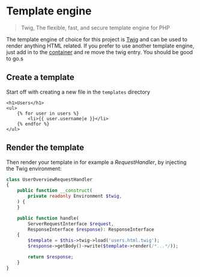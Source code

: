 # Template engine

> Twig, The flexible, fast, and secure template engine for PHP

The template engine of choice for this project is [Twig](https://twig.symfony.com/) and 
can be used to render anything HTML related. If you prefer to use another template engine, 
just add in to the [container](/configuration/container) and re move the twig entry. You should be good to go.s


## Create a template

Start off with creating a new file in the `templates` directory

```twig showLineNumbers title="templates/users.html.twig"
<h1>Users</h1>
<ul>
    {% for user in users %}
        <li>{{ user.username|e }}</li>
    {% endfor %}
</ul>
```

## Render the template

Then render your template in for example a _RequestHandler_, by injecting the Twig environment:

```php showLineNumbers title="UserOverviewRequestHandler.php"
class UserOverviewRequestHandler
{
    public function __construct(
        private readonly Environment $twig,
    ) {
    }

    public function handle(
        ServerRequestInterface $request,
        ResponseInterface $response): ResponseInterface
    {
        $template = $this->twig->load('users.html.twig');
        $response->getBody()->write($template->render(/*...*/));

        return $response;
    }
}

```
